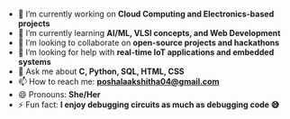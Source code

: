 
- 🔭 I’m currently working on **Cloud Computing and Electronics-based projects**  
- 🌱 I’m currently learning **AI/ML, VLSI concepts, and Web Development**  
- 👯 I’m looking to collaborate on **open-source projects and hackathons**  
- 🤔 I’m looking for help with **real-time IoT applications and embedded systems**  
- 💬 Ask me about **C, Python, SQL, HTML, CSS**  
- 📫 How to reach me: **poshalaakshitha04@gmail.com**  
- 😄 Pronouns: **She/Her**  
- ⚡ Fun fact: **I enjoy debugging circuits as much as debugging code 😅**  

<!--
**Akshitha-4/Akshitha-4** is a ✨ _special_ ✨ repository because its `README.md` (this file) appears on your GitHub profile.

Here are some ideas to get you started:



-->
